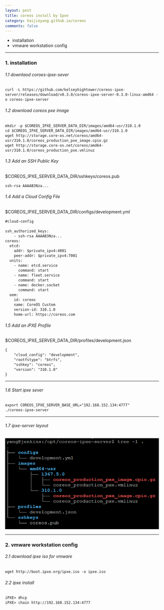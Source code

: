 ```yaml
---
layout: post
title: coreos install by Ipxe
category: haijieyang.github.io/coreos
comments: false
---
```


  * installation
  * vmware workstation config
  
---

### 1. installation
###### 1.1 downlaod coroes-ipxe-sever

```
curl -L https://github.com/kelseyhightower/coreos-ipxe-server/releases/download/v0.3.0/coreos-ipxe-server-0.3.0-linux-amd64 -o coreos-ipxe-server
```

###### 1.2 download coreos pxe image

```
mkdir -p $COREOS_IPXE_SERVER_DATA_DIR/images/amd64-usr/310.1.0
cd $COREOS_IPXE_SERVER_DATA_DIR/images/amd64-usr/310.1.0
wget http://storage.core-os.net/coreos/amd64-usr/310.1.0/coreos_production_pxe_image.cpio.gz
wget http://storage.core-os.net/coreos/amd64-usr/310.1.0/coreos_production_pxe.vmlinuz
```

###### 1.3 Add an SSH Public Key

$COREOS_IPXE_SERVER_DATA_DIR/sshkeys/coreos.pub

```
ssh-rsa AAAAB3Nza...
```

###### 1.4 Add a Cloud Config File

$COREOS_IPXE_SERVER_DATA_DIR/configs/development.yml

```
#cloud-config

ssh_authorized_keys:
    - ssh-rsa AAAAB3Nza...
coreos:
  etcd:
    addr: $private_ipv4:4001
    peer-addr: $private_ipv4:7001
  units:
    - name: etcd.service
      command: start
    - name: fleet.service
      command: start
    - name: docker.socket
      command: start
  oem:
    id: coreos
    name: CoreOS Custom
    version-id: 310.1.0
    home-url: https://coreos.com
```

###### 1.5 Add an iPXE Profile

$COREOS_IPXE_SERVER_DATA_DIR/profiles/development.json

```
{
	"cloud_config": "development",
	"rootfstype": "btrfs",
	"sshkey": "coreos",
	"version": "310.1.0"
}
```

---

###### 1.6 Start ipxe sever

```
export COREOS_IPXE_SERVER_BASE_URL="192.168.152.134:4777"
./coreos-ipxe-server
```

---

###### 1.7 ipxe-server  layout


![ipxe-layout](https://raw.githubusercontent.com/haijieyang/haijieyang.github.io/master/images/ipxe.png)

---


### 2. vmware workstation config

######  2.1 download ipxe iso for vmware

```
wget http://boot.ipxe.org/ipxe.iso -o ipxe.iso
```

###### 2.2 ipxe install

```
iPXE> dhcp
iPXE> chain http://192.168.152.134:4777
```
